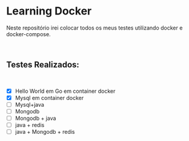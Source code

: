# Learning Docker

Neste repositório irei colocar todos os meus testes utilizando docker e docker-compose.



<br>

## **Testes Realizados**:
<br> 

- [x] Hello World em Go em container docker
- [x] Mysql em container docker
- [ ] Mysql+java 
- [ ] Mongodb 
- [ ] Mongodb + java
- [ ] java + redis
- [ ] java + Mongodb + redis 
